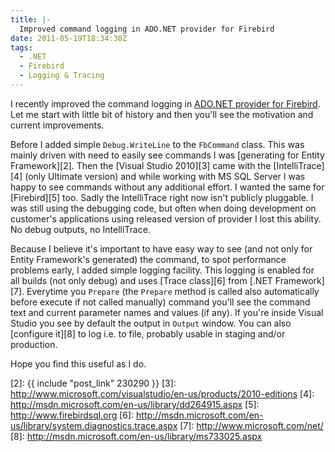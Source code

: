 ```yaml
---
title: |-
  Improved command logging in ADO.NET provider for Firebird
date: 2011-05-19T18:34:30Z
tags:
  - .NET
  - Firebird
  - Logging & Tracing
---
```

I recently improved the command logging in [ADO.NET provider for Firebird][1]. Let me start with little bit of history and then you'll see the motivation and current improvements.

Before I added simple `Debug.WriteLine` to the `FbCommand` class. This was mainly driven with need to easily see commands I was [generating for Entity Framework][2]. Then the [Visual Studio 2010][3] came with the [IntelliTrace][4] (only Ultimate version) and while working with MS SQL Server I was happy to see commands without any additional effort. I wanted the same for [Firebird][5] too. Sadly the IntelliTrace right now isn't publicly pluggable. I was still using the debugging code, but often when doing development on customer's applications using released version of provider I lost this ability. No debug outputs, no IntelliTrace.

Because I believe it's important to have easy way to see (and not only for Entity Framework's generated) the command, to spot performance problems early, I added simple logging facility. This logging is enabled for all builds (not only debug) and uses [Trace class][6] from [.NET Framework][7]. Everytime you `Prepare` (the `Prepare` method is called also automatically before execute if not called manually) command you'll see the command text and current parameter names and values (if any). If you're inside Visual Studio you see by default the output in `Output` window. You can also [configure it][8] to log i.e. to file, probably usable in staging and/or production.

Hope you find this useful as I do.

[1]: http://www.firebirdsql.org/index.php?op=files&id=netprovider
[2]: {{ include "post_link" 230290 }}
[3]: http://www.microsoft.com/visualstudio/en-us/products/2010-editions
[4]: http://msdn.microsoft.com/en-us/library/dd264915.aspx
[5]: http://www.firebirdsql.org
[6]: http://msdn.microsoft.com/en-us/library/system.diagnostics.trace.aspx
[7]: http://www.microsoft.com/net/
[8]: http://msdn.microsoft.com/en-us/library/ms733025.aspx